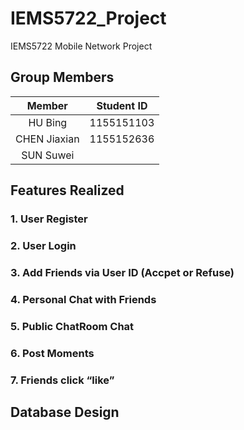 # IEMS5722_Project
IEMS5722 Mobile Network Project

## Group Members

|    Member    | Student ID |
| :----------: | :--------: |
|   HU Bing    | 1155151103 |
| CHEN Jiaxian | 1155152636 |
|  SUN Suwei   |            |



## Features Realized

### 1. User Register


### 2. User Login


### 3. Add Friends via User ID (Accpet or Refuse)


### 4. Personal Chat with Friends


### 5. Public ChatRoom Chat


### 6. Post Moments


### 7. Friends click “like” 


## Database Design




